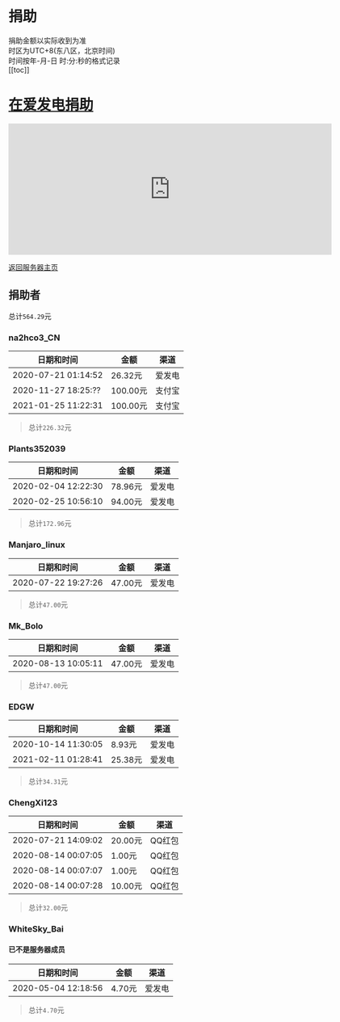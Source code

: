 # 捐助
捐助金额以实际收到为准  
时区为UTC+8(东八区，北京时间)  
时间按年-月-日 时:分:秒的格式记录  
[[toc]]
# [在爱发电捐助](https://afdian.net/@skimit)  
<iframe id="afdian_leaflet_skimit" class="afdian_iframe" src="https://afdian.net/leaflet?slug=skimit" width="640" scrolling="no" height="260" frameborder="0" data-v-079fe678=""></iframe>  
  
[返回服务器主页](../)  



## 捐助者
总计`564.29`元

### na2hco3_CN
| 日期和时间               | 金额     | 渠道  |
|---------------------|--------|-----|
| 2020-07-21 01:14:52 | 26.32元 | 爱发电 |
| 2020-11-27 18:25:?? | 100.00元 | 支付宝 |
| 2021-01-25 11:22:31 | 100.00元 | 支付宝 |
> 总计`226.32`元  

### Plants352039
| 日期和时间               | 金额     | 渠道  |
|---------------------|--------|-----|
| 2020-02-04 12:22:30 | 78.96元 | 爱发电 |
| 2020-02-25 10:56:10 | 94.00元 | 爱发电 |
> 总计`172.96`元  

### Manjaro_linux
| 日期和时间               | 金额     | 渠道  |
|---------------------|--------|-----|
| 2020-07-22 19:27:26 | 47.00元 | 爱发电 |
> 总计`47.00`元  

### Mk_Bolo
| 日期和时间               | 金额     | 渠道  |
|---------------------|--------|-----|
| 2020-08-13 10:05:11 | 47.00元 | 爱发电 |
> 总计`47.00`元

### EDGW
| 日期和时间               | 金额    | 渠道  |
|---------------------|-------|-----|
| 2020-10-14 11:30:05 | 8.93元 | 爱发电 |
| 2021-02-11 01:28:41 | 25.38元 | 爱发电 |
> 总计`34.31`元

### ChengXi123
| 日期和时间               | 金额     | 渠道   |
|---------------------|--------|------|
| 2020-07-21 14:09:02 | 20.00元 | QQ红包 |
| 2020-08-14 00:07:05 | 1.00元 | QQ红包 |
| 2020-08-14 00:07:07 | 1.00元 | QQ红包 |
| 2020-08-14 00:07:28 | 10.00元 | QQ红包 |
> 总计`32.00`元  

###  WhiteSky_Bai
#### 已不是服务器成员
| 日期和时间               | 金额    | 渠道  |
|---------------------|-------|-----|
| 2020-05-04 12:18:56 | 4.70元 | 爱发电 |
> 总计`4.70`元  